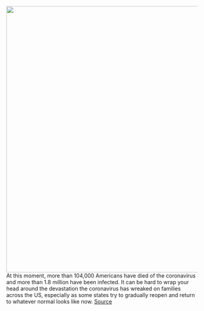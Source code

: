 <img src='https://cdn.vox-cdn.com/thumbor/Vh-SNS9oWsZqRiyrBHvorcHQC8s=/0x0:2040x1360/1200x800/filters:focal(857x517:1183x843)/cdn.vox-cdn.com/uploads/chorus_image/image/66882687/acastro_200428_1777_coronavirus_0003.0.0.jpg' width='700px' /><br/>
At this moment, more than 104,000 Americans have died of the coronavirus and more than 1.8 million have been infected. It can be hard to wrap your head around the devastation the coronavirus has wreaked on families across the US, especially as some states try to gradually reopen and return to whatever normal looks like now.
<a href='https://www.theverge.com/2020/6/1/21277099/go-read-this-coronavirus-spreads-mother-daughter'> Source <a/>